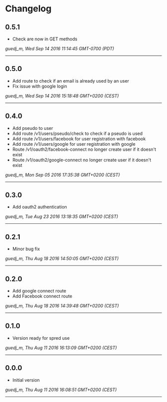 # Changelog

## 0.5.1

* Check are now in GET methods

*guedj_m, Wed Sep 14 2016 11:14:45 GMT-0700 (PDT)*

---
## 0.5.0

* Add route to check if an email is already used by an user
* Fix issue with google login

*guedj_m, Wed Sep 14 2016 15:18:48 GMT+0200 (CEST)*

---
## 0.4.0

* Add pseudo to user
* Add route /v1/users/pseudo/check to check if a pseudo is used
* Add route /v1/users/facebook for user registration with facebook
* Add route /v1/users/google for user registration with google
* Route /v1/oauth2/facebook-connect no longer create user if it doesn't exist
* Route /v1/oauth2/google-connect no longer create user if it doesn't exist

*guedj_m, Mon Sep 05 2016 17:35:38 GMT+0200 (CEST)*

---
## 0.3.0

* Add oauth2 authentication

*guedj_m, Tue Aug 23 2016 13:18:35 GMT+0200 (CEST)*

---
## 0.2.1

* Minor bug fix

*guedj_m, Thu Aug 18 2016 14:50:05 GMT+0200 (CEST)*

---
## 0.2.0

* Add google connect route
* Add Facebook connect route

*guedj_m, Thu Aug 18 2016 14:39:48 GMT+0200 (CEST)*

---
## 0.1.0

* Version ready for spred use

*guedj_m, Thu Aug 11 2016 16:13:09 GMT+0200 (CEST)*

---
## 0.0.0

* Initial version

*guedj_m, Thu Aug 11 2016 16:08:51 GMT+0200 (CEST)*

---